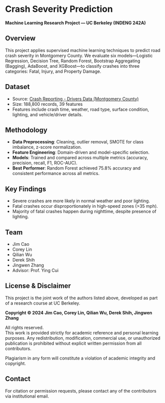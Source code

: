 # Crash Severity Prediction  
**Machine Learning Research Project — UC Berkeley (INDENG 242A)**

## Overview
This project applies supervised machine learning techniques to predict road crash severity in Montgomery County. We evaluate six models—Logistic Regression, Decision Tree, Random Forest, Bootstrap Aggregating (Bagging), AdaBoost, and XGBoost—to classify crashes into three categories: Fatal, Injury, and Property Damage.

## Dataset
- Source: [Crash Reporting - Drivers Data (Montgomery County)](https://data.montgomerycountymd.gov/Public-Safety/Crash-Reporting-Drivers-Data/mmzv-x632)
- Size: 188,800 records, 39 features  
- Features include crash time, weather, road type, surface condition, lighting, and vehicle/driver details.

## Methodology
- **Data Preprocessing**: Cleaning, outlier removal, SMOTE for class imbalance, z-score normalization.
- **Feature Engineering**: Domain-driven and model-specific selection.
- **Models**: Trained and compared across multiple metrics (accuracy, precision, recall, F1, ROC-AUC).
- **Best Performer**: Random Forest achieved 75.8% accuracy and consistent performance across all metrics.

## Key Findings
- Severe crashes are more likely in normal weather and poor lighting.
- Fatal crashes occur disproportionately in high-speed zones (>35 mph).
- Majority of fatal crashes happen during nighttime, despite presence of lighting.

## Team
- Jim Cao  
- Corey Lin  
- Qilian Wu  
- Derek Shih  
- Jingwen Zhang  
- Advisor: Prof. Ying Cui

## License & Disclaimer
This project is the joint work of the authors listed above, developed as part of a research course at UC Berkeley.

**Copyright © 2024**
**Jim Cao, Corey Lin, Qilian Wu, Derek Shih, Jingwen Zhang**

All rights reserved.  
This work is provided strictly for academic reference and personal learning purposes. Any redistribution, modification, commercial use, or unauthorized publication is prohibited without explicit written permission from all contributors.

Plagiarism in any form will constitute a violation of academic integrity and copyright.

## Contact
For citation or permission requests, please contact any of the contributors via institutional email.